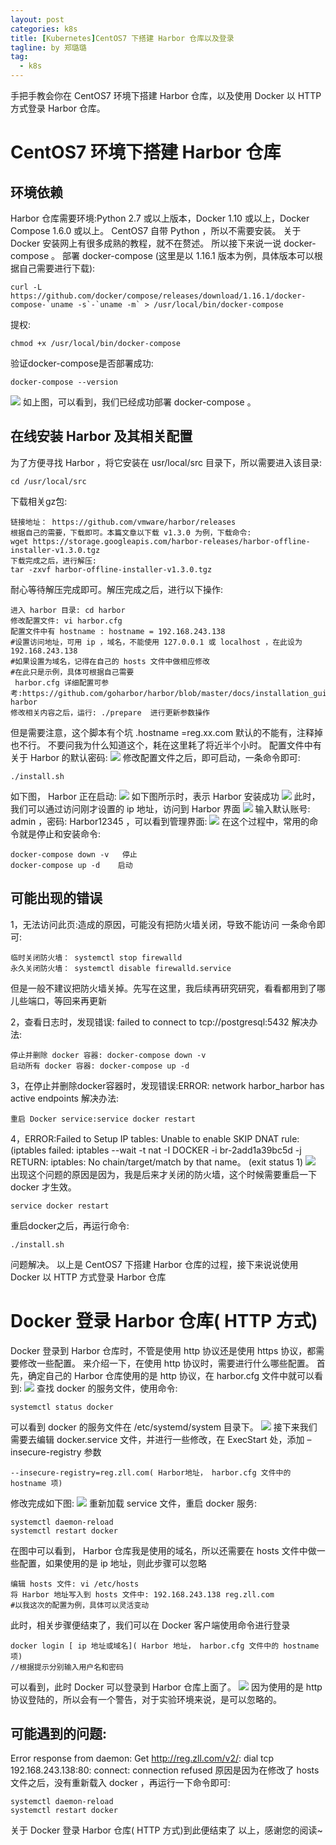 ```yaml
---
layout: post
categories: k8s
title: [Kubernetes]CentOS7 下搭建 Harbor 仓库以及登录
tagline: by 郑璐璐
tag: 
  - k8s
---
```


手把手教会你在 CentOS7 环境下搭建 Harbor 仓库，以及使用 Docker 以 HTTP 方式登录 Harbor 仓库。
<!--more-->
# CentOS7 环境下搭建 Harbor 仓库
## 环境依赖
Harbor 仓库需要环境:Python 2.7 或以上版本，Docker 1.10 或以上，Docker Compose 1.6.0 或以上。
CentOS7 自带 Python ，所以不需要安装。
关于 Docker 安装网上有很多成熟的教程，就不在赘述。
所以接下来说一说 docker-compose 。
部署 docker-compose (这里是以 1.16.1 版本为例，具体版本可以根据自己需要进行下载):
```
curl -L https://github.com/docker/compose/releases/download/1.16.1/docker-compose-`uname -s`-`uname -m` > /usr/local/bin/docker-compose
```

提权:
```
chmod +x /usr/local/bin/docker-compose
```

验证docker-compose是否部署成功:
```
docker-compose --version
```

![](http://www.justdojava.com/assets/images/2019/java/image-zll/k8sSeries/k8s-series02-001.jpg)
如上图，可以看到，我们已经成功部署 docker-compose 。

## 在线安装 Harbor 及其相关配置
为了方便寻找 Harbor ，将它安装在 usr/local/src 目录下，所以需要进入该目录:
```
cd /usr/local/src
```

下载相关gz包:
```
链接地址： https://github.com/vmware/harbor/releases
根据自己的需要，下载即可。本篇文章以下载 v1.3.0 为例，下载命令:
wget https://storage.googleapis.com/harbor-releases/harbor-offline-installer-v1.3.0.tgz
下载完成之后，进行解压:
tar -zxvf harbor-offline-installer-v1.3.0.tgz
```

耐心等待解压完成即可。解压完成之后，进行以下操作:
```
进入 harbor 目录: cd harbor
修改配置文件: vi harbor.cfg
配置文件中有 hostname : hostname = 192.168.243.138
#设置访问地址，可用 ip ，域名，不能使用 127.0.0.1 或 localhost ，在此设为 192.168.243.138
#如果设置为域名，记得在自己的 hosts 文件中做相应修改
#在此只是示例，具体可根据自己需要
 harbor.cfg 详细配置可参考:https://github.com/goharbor/harbor/blob/master/docs/installation_guide.md#configuring-harbor
修改相关内容之后，运行: ./prepare  进行更新参数操作
```

但是需要注意，这个脚本有个坑 .hostname =reg.xx.com 默认的不能有，注释掉也不行。
不要问我为什么知道这个，耗在这里耗了将近半个小时。
配置文件中有关于 Harbor 的默认密码:
![](http://www.justdojava.com/assets/images/2019/java/image-zll/k8sSeries/k8s-series02-002.jpg)
修改配置文件之后，即可启动，一条命令即可:
```
./install.sh
```

如下图， Harbor 正在启动:
![](http://www.justdojava.com/assets/images/2019/java/image-zll/k8sSeries/k8s-series02-003.jpg)
如下图所示时，表示 Harbor 安装成功
![](http://www.justdojava.com/assets/images/2019/java/image-zll/k8sSeries/k8s-series02-004.jpg)
此时，我们可以通过访问刚才设置的 ip 地址，访问到 Harbor 界面
![](http://www.justdojava.com/assets/images/2019/java/image-zll/k8sSeries/k8s-series02-005.jpg)
输入默认账号: admin ，密码: Harbor12345 ，可以看到管理界面:
![](http://www.justdojava.com/assets/images/2019/java/image-zll/k8sSeries/k8s-series02-006.jpg)
在这个过程中，常用的命令就是停止和安装命令:
```
docker-compose down -v   停止
docker-compose up -d    启动
```

## 可能出现的错误
1，无法访问此页:造成的原因，可能没有把防火墙关闭，导致不能访问
一条命令即可:
```
临时关闭防火墙： systemctl stop firewalld 
永久关闭防火墙： systemctl disable firewalld.service
```

但是一般不建议把防火墙关掉。先写在这里，我后续再研究研究，看看都用到了哪儿些端口，等回来再更新

2，查看日志时，发现错误: failed to connect to tcp://postgresql:5432
解决办法:
```
停止并删除 docker 容器: docker-compose down -v
启动所有 docker 容器: docker-compose up -d
```

3，在停止并删除docker容器时，发现错误:ERROR: network harbor_harbor has active endpoints
解决办法:
```
重启 Docker service:service docker restart
```

4，ERROR:Failed to Setup IP tables: Unable to enable SKIP DNAT rule: (iptables failed: iptables --wait -t nat -I DOCKER -i br-2add1a39bc5d -j RETURN: iptables: No chain/target/match by that name。
(exit status 1)
![](http://www.justdojava.com/assets/images/2019/java/image-zll/k8sSeries/k8s-series02-007.jpg)
出现这个问题的原因是因为，我是后来才关闭的防火墙，这个时候需要重启一下 docker 才生效。
```
service docker restart 
```

重启docker之后，再运行命令:
```
./install.sh
```

问题解决。
以上是 CentOS7 下搭建 Harbor 仓库的过程，接下来说说使用 Docker 以 HTTP 方式登录 Harbor 仓库
# Docker 登录 Harbor 仓库( HTTP 方式)
Docker 登录到 Harbor 仓库时，不管是使用 http 协议还是使用 https 协议，都需要修改一些配置。
来介绍一下，在使用 http 协议时，需要进行什么哪些配置。
首先，确定自己的 Harbor 仓库使用的是 http 协议，在 harbor.cfg 文件中就可以看到:
![](http://www.justdojava.com/assets/images/2019/java/image-zll/k8sSeries/k8s-series02-008.jpg)
查找 docker 的服务文件，使用命令:
```
systemctl status docker
```

可以看到 docker 的服务文件在 /etc/systemd/system 目录下。
![](http://www.justdojava.com/assets/images/2019/java/image-zll/k8sSeries/k8s-series02-009.jpg)
接下来我们需要去编辑 docker.service 文件，并进行一些修改，在 ExecStart 处，添加 –insecure-registry 参数
```
--insecure-registry=reg.zll.com( Harbor地址， harbor.cfg 文件中的 hostname 项)
```

修改完成如下图:
![](http://www.justdojava.com/assets/images/2019/java/image-zll/k8sSeries/k8s-series02-010.jpg)
重新加载 service 文件，重启 docker 服务:
```
systemctl daemon-reload
systemctl restart docker
```

在图中可以看到， Harbor 仓库我是使用的域名，所以还需要在 hosts 文件中做一些配置，如果使用的是 ip 地址，则此步骤可以忽略
```
编辑 hosts 文件: vi /etc/hosts
将 Harbor 地址写入到 hosts 文件中: 192.168.243.138 reg.zll.com
#以我这次的配置为例，具体可以灵活变动
```

此时，相关步骤便结束了，我们可以在 Docker 客户端使用命令进行登录
```
docker login [ ip 地址或域名]( Harbor 地址， harbor.cfg 文件中的 hostname 项)
//根据提示分别输入用户名和密码
```

可以看到，此时 Docker 可以登录到 Harbor 仓库上面了。
![](http://www.justdojava.com/assets/images/2019/java/image-zll/k8sSeries/k8s-series02-011.jpg)
因为使用的是 http 协议登陆的，所以会有一个警告，对于实验环境来说，是可以忽略的。

## 可能遇到的问题:
Error response from daemon: Get http://reg.zll.com/v2/: dial tcp 192.168.243.138:80: connect: connection refused
原因是因为在修改了 hosts 文件之后，没有重新载入 docker ，再运行一下命令即可:
```
systemctl daemon-reload
systemctl restart docker
```

关于 Docker 登录 Harbor 仓库( HTTP 方式)到此便结束了
以上，感谢您的阅读~

